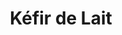 ---
layout: recette-v2
categories: [recettes]
hidden: true
lang: fr
sitemap: true
title: Kéfir de Lait
type: fermentation
---